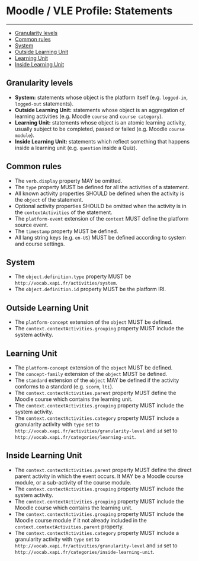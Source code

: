 # Moodle / VLE Profile: Statements

---

- [Granularity levels](#granularity)
- [Common rules](#common-rules)
- [System](#system)
- [Outside Learning Unit](#outside-learning-unit)
- [Learning Unit](#learning-unit)
- [Inside Learning Unit](#inside-learning-unit)


<a name="granularity"></a>
## Granularity levels

- **System:** statements whose object is the platform itself (e.g. `logged-in`, `logged-out` statements).
- **Outside Learning Unit:** statements whose object is an aggregation of learning activities (e.g. Moodle `course` and `course category`).
- **Learning Unit:** statements whose object is an atomic learning activity, usually subject to be completed, passed or failed (e.g. Moodle `course module`).
- **Inside Learning Unit:** statements which reflect something that happens inside a learning unit (e.g. `question` inside a Quiz).


<a name="common-rules"></a>
## Common rules

- The `verb.display` property MAY be omitted.
- The `type` property MUST be defined for all the activities of a statement.
- All known activity properties SHOULD be defined when the activity is the `object` of the statement.
- Optional activity properties SHOULD be omitted when the activity is in the `contextActivities` of the statement.
- The `platform-event` extension of the `context` MUST define the platform source event.
- The `timestamp` property MUST be defined.
- All lang string keys (e.g. `en-US`) MUST be defined according to system and course settings.


<a name="system"></a>
## System

- The `object.definition.type` property MUST be `http://vocab.xapi.fr/activities/system`. 
- The `object.definition.id` property MUST be the platform IRI. 


<a name="outside-learning-unit"></a>
## Outside Learning Unit

- The `platform-concept` extension of the `object` MUST be defined. 
- The `context.contextActivities.grouping` property MUST include the system activity. 


<a name="learning-unit"></a>
## Learning Unit

- The `platform-concept` extension of the `object` MUST be defined. 
- The `concept-family` extension of the `object` MUST be defined.
- The `standard` extension of the `object` MAY be defined if the activity conforms to a standard (e.g. `scorm`, `lti`).
- The `context.contextActivities.parent` property MUST define the Moodle course which contains the learning unit.  
- The `context.contextActivities.grouping` property MUST include the system activity. 
- The `context.contextActivities.category` property MUST include a granularity activity with `type` set to `http://vocab.xapi.fr/activities/granularity-level` and `id` set to `http://vocab.xapi.fr/categories/learning-unit`.


<a name="inside-learning-unit"></a>
## Inside Learning Unit

- The `context.contextActivities.parent` property MUST define the direct parent activity in which the event occurs. It MAY be a Moodle course module, or a sub-activity of the course module.
- The `context.contextActivities.grouping` property MUST include the system activity.
- The `context.contextActivities.grouping` property MUST include the Moodle course which contains the learning unit.
- The `context.contextActivities.grouping` property MUST include the Moodle course module if it not already included in the `context.contextActivities.parent` property. 
- The `context.contextActivities.category` property MUST include a granularity activity with `type` set to `http://vocab.xapi.fr/activities/granularity-level` and `id` set to `http://vocab.xapi.fr/categories/inside-learning-unit`.
